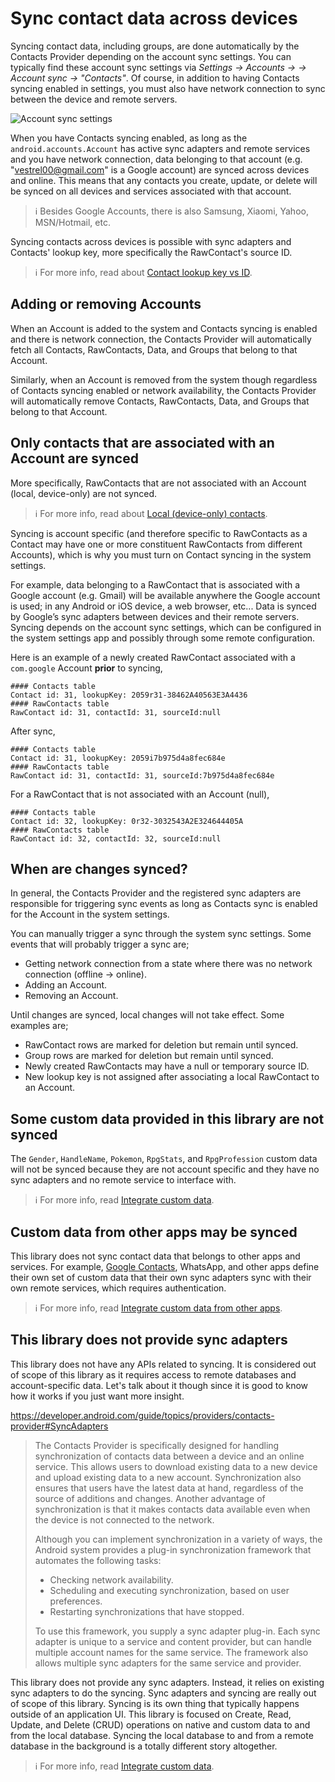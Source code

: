 # Sync contact data across devices

Syncing contact data, including groups, are done automatically by the Contacts Provider depending on
the account sync settings. You can typically find these account sync settings via
_Settings -> Accounts -> <account> -> Account sync -> "Contacts"_. Of course, in addition to having
Contacts syncing enabled in settings, you must also have network connection to sync between the
device and remote servers.

![Account sync settings](./../assets/images/account-sync-settings.png)

When you have Contacts syncing enabled, as long as the `android.accounts.Account` has active sync
adapters and remote services and you have network connection, data belonging to that account (e.g.
"vestrel00@gmail.com" is a Google account) are synced across devices and online. This means that any
contacts you create, update, or delete will be synced on all devices and services associated with
that account.

> ℹ️ Besides Google Accounts, there is also Samsung, Xiaomi, Yahoo, MSN/Hotmail, etc.

Syncing contacts across devices is possible with sync adapters and Contacts' lookup key, more 
specifically the RawContact's source ID.

> ℹ️ For more info, read about [Contact lookup key vs ID](./../entities/about-contact-lookup-key.md).

## Adding or removing Accounts

When an Account is added to the system and Contacts syncing is enabled and there is network 
connection, the Contacts Provider will automatically fetch all Contacts, RawContacts, Data, and
Groups that belong to that Account.

Similarly, when an Account is removed from the system though regardless of Contacts syncing enabled
or network availability, the Contacts Provider will automatically remove Contacts, RawContacts, 
Data, and Groups that belong to that Account.

## Only contacts that are associated with an Account are synced

More specifically, RawContacts that are not associated with an Account (local, device-only) are not
synced. 

> ℹ️ For more info, read about [Local (device-only) contacts](./../entities/about-local-contacts.md).

Syncing is account specific (and therefore specific to RawContacts as a Contact may have one
or more constituent RawContacts from different Accounts), which is why you must turn on Contact
syncing in the system settings.

For example, data belonging to a RawContact that is associated with a Google account (e.g. Gmail)
will be available anywhere the Google account is used; in any Android or iOS device, a web browser,
etc... Data is synced by Google’s sync adapters between devices and their remote servers. Syncing
depends on the account sync settings, which can be configured in the system settings app and
possibly through some remote configuration.

Here is an example of a newly created RawContact associated with a `com.google` Account **prior** 
to syncing,

```
#### Contacts table
Contact id: 31, lookupKey: 2059r31-38462A40563E3A4436
#### RawContacts table
RawContact id: 31, contactId: 31, sourceId:null
```

After sync,

```
#### Contacts table
Contact id: 31, lookupKey: 2059i7b975d4a8fec684e
#### RawContacts table
RawContact id: 31, contactId: 31, sourceId:7b975d4a8fec684e
```

For a RawContact that is not associated with an Account (null),

```
#### Contacts table
Contact id: 32, lookupKey: 0r32-3032543A2E324644405A
#### RawContacts table
RawContact id: 32, contactId: 32, sourceId:null
```

## When are changes synced?

In general, the Contacts Provider and the registered sync adapters are responsible for triggering 
sync events as long as Contacts sync is enabled for the Account in the system settings. 

You can manually trigger a sync through the system sync settings. Some events that will probably 
trigger a sync are;

- Getting network connection from a state where there was no network connection (offline -> online).
- Adding an Account.
- Removing an Account.

Until changes are synced, local changes will not take effect. Some examples are;

- RawContact rows are marked for deletion but remain until synced.
- Group rows are marked for deletion but remain until synced.
- Newly created RawContacts may have a null or temporary source ID.
- New lookup key is not assigned after associating a local RawContact to an Account.

## Some custom data provided in this library are not synced

The `Gender`, `HandleName`, `Pokemon`, `RpgStats`, and `RpgProfession` custom data will not be 
synced because they are not account specific and they have no sync adapters and no remote service 
to interface with.

> ℹ️ For more info, read [Integrate custom data](./../customdata/integrate-custom-data.md).

## Custom data from other apps may be synced

This library does not sync contact data that belongs to other apps and services. For example, 
[Google Contacts][google-contacts], WhatsApp, and other apps define their own set of custom data 
that their own sync adapters sync with their own remote services, which requires authentication.

> ℹ️ For more info, read [Integrate custom data from other apps](./../customdata/integrate-custom-data-from-other-apps.md).

## This library does not provide sync adapters

This library does not have any APIs related to syncing. It is considered out of scope of this
library as it requires access to remote databases and account-specific data. Let's talk about it
though since it is good to know how it works if you just want more insight.

https://developer.android.com/guide/topics/providers/contacts-provider#SyncAdapters

> The Contacts Provider is specifically designed for handling synchronization of contacts data
> between a device and an online service. This allows users to download existing data to a new
> device and upload existing data to a new account. Synchronization also ensures that users have
> the latest data at hand, regardless of the source of additions and changes. Another advantage of
> synchronization is that it makes contacts data available even when the device is not connected to
> the network.
>
> Although you can implement synchronization in a variety of ways, the Android system provides a
> plug-in synchronization framework that automates the following tasks:
>
> - Checking network availability.
> - Scheduling and executing synchronization, based on user preferences.
> - Restarting synchronizations that have stopped.
>
> To use this framework, you supply a sync adapter plug-in. Each sync adapter is unique to a service
> and content provider, but can handle multiple account names for the same service. The framework
> also allows multiple sync adapters for the same service and provider.

This library does not provide any sync adapters. Instead, it relies on existing sync adapters to do
the syncing. Sync adapters and syncing are really out of scope of this library. Syncing is its own
thing that typically happens outside of an application UI. This library is focused on Create, Read,
Update, and Delete (CRUD) operations on native and custom data to and from the local database.
Syncing the local database to and from a remote database in the background is a totally different
story altogether.

> ℹ️ For more info, read [Integrate custom data](./../customdata/integrate-custom-data.md).

[google-contacts]: https://play.google.com/store/apps/details?id=com.google.android.contacts